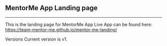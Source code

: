 ## MentorMe App Landing page
---------------
This is the landing page for MentorMe App
Live App can be found here: https://team-mentor-me.github.io/mentor-me-landing/

Versions
Current version is v1.
